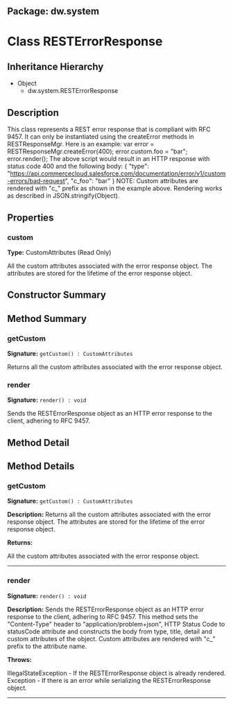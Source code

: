 ## Package: dw.system

# Class RESTErrorResponse

## Inheritance Hierarchy

- Object
  - dw.system.RESTErrorResponse

## Description

This class represents a REST error response that is compliant with RFC 9457. It can only be instantiated using the createError methods in RESTResponseMgr. Here is an example: var error = RESTResponseMgr.createError(400); error.custom.foo = "bar"; error.render(); The above script would result in an HTTP response with status code 400 and the following body: { "type": "https://api.commercecloud.salesforce.com/documentation/error/v1/custom-errors/bad-request", "c_foo": "bar" } NOTE: Custom attributes are rendered with "c_" prefix as shown in the example above. Rendering works as described in JSON.stringify(Object).

## Properties

### custom

**Type:** CustomAttributes (Read Only)

All the custom attributes associated with the error response object. The attributes are stored for the
 lifetime of the error response object.

## Constructor Summary

## Method Summary

### getCustom

**Signature:** `getCustom() : CustomAttributes`

Returns all the custom attributes associated with the error response object.

### render

**Signature:** `render() : void`

Sends the RESTErrorResponse object as an HTTP error response to the client, adhering to RFC 9457.

## Method Detail

## Method Details

### getCustom

**Signature:** `getCustom() : CustomAttributes`

**Description:** Returns all the custom attributes associated with the error response object. The attributes are stored for the lifetime of the error response object.

**Returns:**

All the custom attributes associated with the error response object.

---

### render

**Signature:** `render() : void`

**Description:** Sends the RESTErrorResponse object as an HTTP error response to the client, adhering to RFC 9457. This method sets the "Content-Type" header to "application/problem+json", HTTP Status Code to statusCode attribute and constructs the body from type, title, detail and custom attributes of the object. Custom attributes are rendered with "c_" prefix to the attribute name.

**Throws:**

IllegalStateException - If the RESTErrorResponse object is already rendered.
Exception - If there is an error while serializing the RESTErrorResponse object.

---